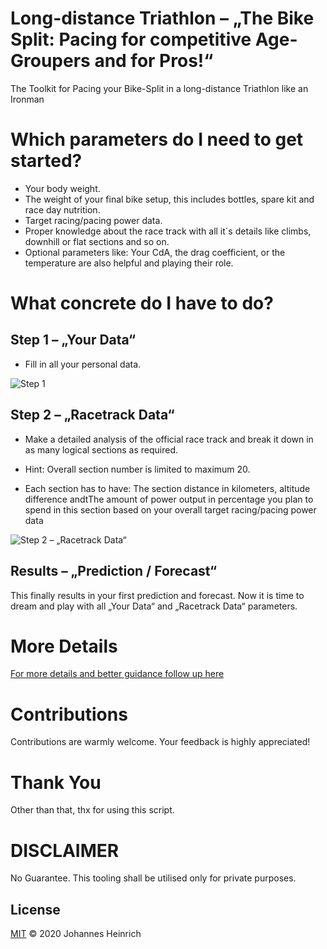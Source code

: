 # Long-distance Triathlon – „The Bike Split: Pacing for competitive Age-Groupers and for Pros!“
The Toolkit for Pacing your Bike-Split in a long-distance Triathlon like an Ironman

# Which parameters do I need to get started?

- Your body weight.
- The weight of your final bike setup, this includes bottles, spare kit and race day nutrition.
- Target racing/pacing power data.
- Proper knowledge about the race track with all it´s details like climbs, downhill or flat sections and so on.
- Optional parameters like: Your CdA, the drag coefficient, or the temperature are also helpful and playing their role.

# What concrete do I have to do?

## Step 1 – „Your Data“
- Fill in all your personal data.

![Step 1](https://www.johannesheinrich.de/posts/long-distance-triathlon-ironman-pacing-bike-split/Long-distance-Triathlon-Ironman-Bike-Split-Pacing.jpg)

## Step 2 – „Racetrack Data“
- Make a detailed analysis of the official race track and break it down in as many logical sections as required.
- Hint: Overall section number is limited to maximum 20.

- Each section has to have: The section distance in kilometers, altitude difference andtThe amount of power output in percentage you plan to spend in this section based on your overall target racing/pacing power data

![Step 2 – „Racetrack Data“](https://www.johannesheinrich.de/posts/long-distance-triathlon-ironman-pacing-bike-split/Long-distance-Triathlon-Ironman-Bike-Split-Pacing-Racetrack-Data-Ironman-Italy.jpg)

## Results – „Prediction / Forecast“
This finally results in your first prediction and forecast. Now it is time to dream and play with all „Your Data“ and „Racetrack Data“ parameters.

# More Details
[For more details and better guidance follow up here](https://www.johannesheinrich.de/posts/long-distance-triathlon-ironman-pacing-bike-split/)

# Contributions
Contributions are warmly welcome. Your feedback is highly appreciated!

# Thank You
Other than that, thx for using this script.

# DISCLAIMER

No Guarantee. This tooling shall be utilised only for private purposes.

License
-------
[MIT](https://github.com/johannesh83/long-distance-triathlon-ironman-bike-split-pacing/blob/main/LICENSE) &copy; 2020 Johannes Heinrich
